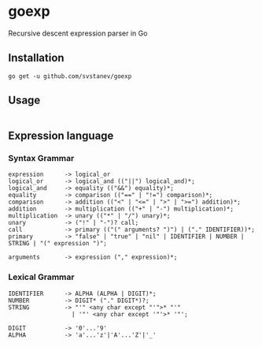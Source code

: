 # goexp

Recursive descent expression parser in Go

## Installation

```
go get -u github.com/svstanev/goexp
```

## Usage

```
```

## Expression language

### Syntax Grammar

```
expression      -> logical_or
logical_or      -> logical_and (("||") logical_and)*;
logical_and     -> equality (("&&") equality)*;
equality        -> comparison (("==" | "!=") comparison)*;
comparison      -> addition (("<" | "<=" | ">" | ">=") addition)*;
addition        -> multiplication (("+" | "-") multiplication)*;
multiplication  -> unary (("*" | "/") unary)*;
unary           -> ("!" | "-")? call;
call            -> primary (("(" arguments? ")") | ("." IDENTIFIER))*;
primary         -> "false" | "true" | "nil" | IDENTIFIER | NUMBER | STRING | "(" expression ")";

arguments       -> expression ("," expression)*;
```

### Lexical Grammar

```
IDENTIFIER      -> ALPHA (ALPHA | DIGIT)*;
NUMBER          -> DIGIT* ("." DIGIT*)?;
STRING          -> "'" <any char except "'">* "'"
                  | '"' <any char except '"'>* '"';

DIGIT           -> '0'...'9'
ALPHA           -> 'a'...'z'|'A'...'Z'|'_'
```

